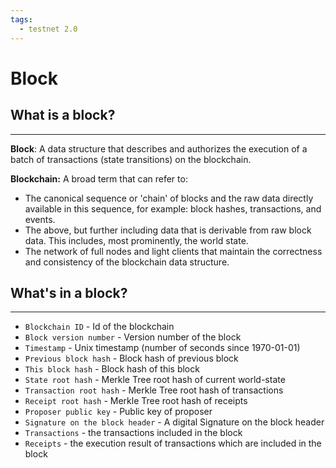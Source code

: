 ```yaml
---
tags:
  - testnet 2.0
---
```


# Block

## What is a block?
---

**Block**: A data structure that describes and authorizes the execution of a batch of transactions (state transitions) on the blockchain.

**Blockchain:** A broad term that can refer to:

- The canonical sequence or 'chain' of blocks and the raw data directly available in this sequence, for example: block hashes, transactions, and events.
- The above, but further including data that is derivable from raw block data. This includes, most prominently, the world state.
- The network of full nodes and light clients that maintain the correctness and consistency of the blockchain data structure.

## What's in a block?
---

- `Blockchain ID` - Id of the blockchain
- `Block version number` - Version number of the block
- `Timestamp` - Unix timestamp (number of seconds since 1970-01-01)
- `Previous block hash` - Block hash of previous block
- `This block hash` - Block hash of this block
- `State root hash` - Merkle Tree root hash of current world-state
- `Transaction root hash` - Merkle Tree root hash of transactions
- `Receipt root hash` - Merkle Tree root hash of receipts
- `Proposer public key` - Public key of proposer
- `Signature on the block header` - A digital Signature on the block header
- `Transactions` - the transactions included in the block
- `Receipts` - the execution result of transactions which are included in the block

